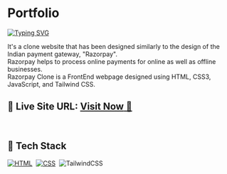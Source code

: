 
# Portfolio

[![Typing SVG](https://readme-typing-svg.demolab.com?font=Shadows+Into+Light&pause=1000&color=F1F7F4&width=441&height=55&lines=Glad+to+see+you+here+inside+my+Repo-%22Razorpay_clone%22)](https://git.io/typing-svg)

It's a clone website that has been designed similarly to the design of the Indian payment gateway, "Razorpay". <br>
Razorpay helps to process online payments for online as well as offline businesses.<br>
Razorpay Clone is a FrontEnd webpage designed using HTML, CSS3, JavaScript, and Tailwind CSS.


## 📌 **Live Site URL:** <a href="https://portfolio-website-git.netlify.app">**Visit Now** 🚀</a>

<br>

## 📌 Tech Stack

[![HTML](https://img.shields.io/badge/html5%20-%23E34F26.svg?&style=for-the-badge&logo=html5&logoColor=white)](https://github.com/prakash-naikwadi)&nbsp;
[![CSS](https://img.shields.io/badge/css3%20-%231572B6.svg?&style=for-the-badge&logo=css3&logoColor=white)](https://github.com/prakash-naikwadi)&nbsp;
<img alt="TailwindCSS" src="https://img.shields.io/badge/Tailwind_CSS-38B2AC?style=for-the-badge&logo=tailwind-css&logoColor=white"/>&nbsp;
<br>
<br>


